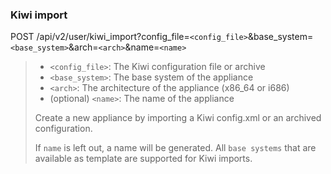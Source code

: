 ### Kiwi import

POST /api/v2/user/kiwi_import?config_file=`<config_file>`&base_system=`<base_system>`&arch=`<arch>`&name=`<name>`
> * `<config_file>`: The Kiwi configuration file or archive
> * `<base_system>`: The base system of the appliance
> * `<arch>`: The architecture of the appliance (x86_64 or i686)
> * (optional) `<name>`: The name of the appliance
>
> Create a new appliance by importing a Kiwi config.xml or an archived configuration.
>
> If `name` is left out, a name will be generated. All `base systems` that are available as template are supported for Kiwi imports.
